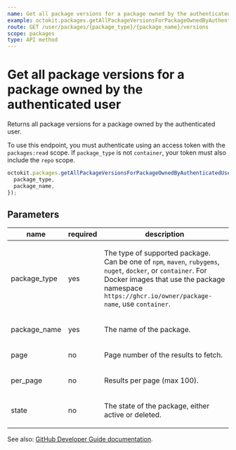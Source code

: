 ```yaml
---
name: Get all package versions for a package owned by the authenticated user
example: octokit.packages.getAllPackageVersionsForPackageOwnedByAuthenticatedUser({ package_type, package_name })
route: GET /user/packages/{package_type}/{package_name}/versions
scope: packages
type: API method
---
```


# Get all package versions for a package owned by the authenticated user

Returns all package versions for a package owned by the authenticated user.

To use this endpoint, you must authenticate using an access token with the `packages:read` scope.
If `package_type` is not `container`, your token must also include the `repo` scope.

```js
octokit.packages.getAllPackageVersionsForPackageOwnedByAuthenticatedUser({
  package_type,
  package_name,
});
```

## Parameters

<table>
  <thead>
    <tr>
      <th>name</th>
      <th>required</th>
      <th>description</th>
    </tr>
  </thead>
  <tbody>
    <tr><td>package_type</td><td>yes</td><td>

The type of supported package. Can be one of `npm`, `maven`, `rubygems`, `nuget`, `docker`, or `container`. For Docker images that use the package namespace `https://ghcr.io/owner/package-name`, use `container`.

</td></tr>
<tr><td>package_name</td><td>yes</td><td>

The name of the package.

</td></tr>
<tr><td>page</td><td>no</td><td>

Page number of the results to fetch.

</td></tr>
<tr><td>per_page</td><td>no</td><td>

Results per page (max 100).

</td></tr>
<tr><td>state</td><td>no</td><td>

The state of the package, either active or deleted.

</td></tr>
  </tbody>
</table>

See also: [GitHub Developer Guide documentation](https://docs.github.com/rest/reference/packages#get-all-package-versions-for-a-package-owned-by-the-authenticated-user).
